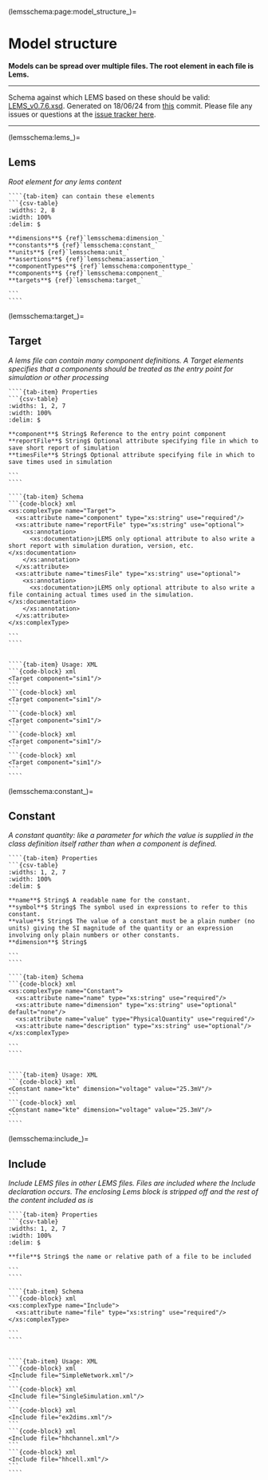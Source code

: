 
(lemsschema:page:model_structure_)=
# Model structure

**Models can be spread over multiple files. The root element in each file is Lems.**

---

Schema against which LEMS based on these should be valid: [LEMS_v0.7.6.xsd](https://github.com/LEMS/LEMS/tree/master/Schemas/LEMS/LEMS_v0.7.6.xsd).
Generated on 18/06/24 from [this](https://github.com/LEMS/LEMS/commit/fd7b30eceb6735ac343745c8f6992bdde72b248b) commit.
Please file any issues or questions at the [issue tracker here](https://github.com/LEMS/LEMS/issues).

---

(lemsschema:lems_)=
## Lems

<i>Root element for any lems content</i>

`````{tab-set}
````{tab-item} can contain these elements
```{csv-table}
:widths: 2, 8
:width: 100%
:delim: $

**dimensions**$ {ref}`lemsschema:dimension_`
**constants**$ {ref}`lemsschema:constant_`
**units**$ {ref}`lemsschema:unit_`
**assertions**$ {ref}`lemsschema:assertion_`
**componentTypes**$ {ref}`lemsschema:componenttype_`
**components**$ {ref}`lemsschema:component_`
**targets**$ {ref}`lemsschema:target_`

```
````
`````
(lemsschema:target_)=
## Target

<i>A lems file can contain many component definitions. A Target elements specifies that a components should be treated as the entry point for simulation or other processing</i>

`````{tab-set}
````{tab-item} Properties
```{csv-table}
:widths: 1, 2, 7
:width: 100%
:delim: $

**component**$ String$ Reference to the entry point component
**reportFile**$ String$ Optional attribute specifying file in which to save short report of simulation
**timesFile**$ String$ Optional attribute specifying file in which to save times used in simulation

```
````

````{tab-item} Schema
```{code-block} xml
<xs:complexType name="Target">
  <xs:attribute name="component" type="xs:string" use="required"/>
  <xs:attribute name="reportFile" type="xs:string" use="optional">
    <xs:annotation>
      <xs:documentation>jLEMS only optional attribute to also write a short report with simulation duration, version, etc.</xs:documentation>
    </xs:annotation>
  </xs:attribute>
  <xs:attribute name="timesFile" type="xs:string" use="optional">
    <xs:annotation>
      <xs:documentation>jLEMS only optional attribute to also write a file containing actual times used in the simulation.</xs:documentation>
    </xs:annotation>
  </xs:attribute>
</xs:complexType>

```
````


````{tab-item} Usage: XML
```{code-block} xml
<Target component="sim1"/>
```
```{code-block} xml
<Target component="sim1"/>
```
```{code-block} xml
<Target component="sim1"/>
```
```{code-block} xml
<Target component="sim1"/>
```
```{code-block} xml
<Target component="sim1"/>
```
````
`````
(lemsschema:constant_)=
## Constant

<i>A constant quantity: like a parameter for which the value is supplied in the class definition itself rather than when a component is defined.</i>

`````{tab-set}
````{tab-item} Properties
```{csv-table}
:widths: 1, 2, 7
:width: 100%
:delim: $

**name**$ String$ A readable name for the constant.
**symbol**$ String$ The symbol used in expressions to refer to this constant.
**value**$ String$ The value of a constant must be a plain number (no units) giving the SI magnitude of the quantity or an expression involving only plain numbers or other constants.
**dimension**$ String$ 

```
````

````{tab-item} Schema
```{code-block} xml
<xs:complexType name="Constant">
  <xs:attribute name="name" type="xs:string" use="required"/>
  <xs:attribute name="dimension" type="xs:string" use="optional" default="none"/>
  <xs:attribute name="value" type="PhysicalQuantity" use="required"/>
  <xs:attribute name="description" type="xs:string" use="optional"/>
</xs:complexType>

```
````


````{tab-item} Usage: XML
```{code-block} xml
<Constant name="kte" dimension="voltage" value="25.3mV"/>
```
```{code-block} xml
<Constant name="kte" dimension="voltage" value="25.3mV"/>
```
````
`````
(lemsschema:include_)=
## Include

<i>Include LEMS files in other LEMS files. Files are included where the Include declaration occurs.  The enclosing Lems block is stripped off and the rest of the content included as is</i>

`````{tab-set}
````{tab-item} Properties
```{csv-table}
:widths: 1, 2, 7
:width: 100%
:delim: $

**file**$ String$ the name or relative path of a file to be included

```
````

````{tab-item} Schema
```{code-block} xml
<xs:complexType name="Include">
  <xs:attribute name="file" type="xs:string" use="required"/>
</xs:complexType>

```
````


````{tab-item} Usage: XML
```{code-block} xml
<Include file="SimpleNetwork.xml"/>
```
```{code-block} xml
<Include file="SingleSimulation.xml"/>
```
```{code-block} xml
<Include file="ex2dims.xml"/>
```
```{code-block} xml
<Include file="hhchannel.xml"/>
```
```{code-block} xml
<Include file="hhcell.xml"/>
```
````
`````
